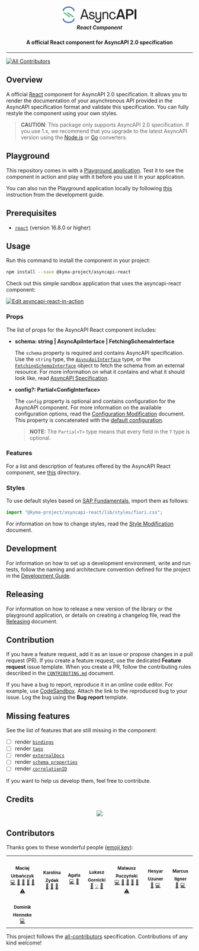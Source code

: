 <h5 align="center">
  <img src="./.github/assets/logo.png" alt="AsyncAPI logo" width="200">
  <br>
  React Component
</h5>
<h4 align="center">A official React component for AsyncAPI 2.0 specification</h4>

---

[![All Contributors](https://img.shields.io/badge/all_contributors-5-orange.svg?style=flat-square)](#contributors)

## Overview

A official [React](https://reactjs.org/) component for AsyncAPI 2.0 specification. It allows you to render the documentation of your asynchronous API provided in the AsyncAPI specification format and validate this specification. You can fully restyle the component using your own styles.

> **CAUTION**: This package only supports AsyncAPI 2.0 specification. If you use 1.x, we recommend that you upgrade to the latest AsyncAPI version using the [Node.js](https://github.com/asyncapi/converter) or [Go](https://github.com/asyncapi/converter-go) converters.

## Playground

This repository comes in with a [Playground application](https://asyncapi.github.io/asyncapi-react/). Test it to see the component in action and play with it before you use it in your application.

You can also run the Playground application locally by following [this](./docs/development/guide.md#install-dependencies) instruction from the development guide.

## Prerequisites

- [`react`](https://github.com/facebook/react/) (version 16.8.0 or higher)

## Usage

Run this command to install the component in your project:

```sh
npm install --save @kyma-project/asyncapi-react
```

Check out this simple sandbox application that uses the asyncapi-react component:

[![Edit asyncapi-react-in-action](https://codesandbox.io/static/img/play-codesandbox.svg)](https://codesandbox.io/s/github/derberg/asyncapi-react-in-action/tree/master/?fontsize=14)

### Props

The list of props for the AsyncAPI React component includes:

- **schema: string | AsyncApiInterface | FetchingSchemaInterface**

  The `schema` property is required and contains AsyncAPI specification. Use the `string` type, the [`AsyncApiInterface`](./library/src/types.ts#L13) type, or the [`FetchingSchemaInterface`](./library/src/helpers/fetchSchema.ts#L1) object to fetch the schema from an external resource. For more information on what it contains and what it should look like, read [AsyncAPI Specification](https://github.com/asyncapi/asyncapi#asyncapi-specification).

- **config?: Partial<ConfigInterface\>**

  The `config` property is optional and contains configuration for the AsyncAPI component. For more information on the available configuration options, read the [Configuration Modification](./docs/configuration/config-modification.md) document.
  This property is concatenated with the [default configuration](./library/src/config/default.ts).

  > **NOTE:** The `Partial<T>` type means that every field in the `T` type is optional.

### Features

For a list and description of features offered by the AsyncAPI React component, see [this](./docs/features) directory.

### Styles

To use default styles based on [SAP Fundamentals](https://sap.github.io/fundamental/), import them as follows:

``` js
import "@kyma-project/asyncapi-react/lib/styles/fiori.css";
```

For information on how to change styles, read the [Style Modification](./docs/configuration/style-modification.md) document.

## Development

For information on how to set up a development environment, write and run tests, follow the naming and architecture convention defined for the project in the [Development Guide](./docs/development/guide.md).

## Releasing

For information on how to release a new version of the library or the playground application, or details on creating a changelog file, read the [Releasing](./docs/development/releasing.md) document.

## Contribution

If you have a feature request, add it as an issue or propose changes in a pull request (PR).
If you create a feature request, use the dedicated **Feature request** issue template. When you create a PR, follow the contributing rules described in the [`CONTRIBUTING.md`](CONTRIBUTING.md) document.

If you have a bug to report, reproduce it in an online code editor. For example, use [CodeSandbox](https://codesandbox.io/). Attach the link to the reproduced bug to your issue. Log the bug using the **Bug report** template.

## Missing features

See the list of features that are still missing in the component:

- [ ] render [`bindings`](https://github.com/asyncapi/asyncapi/blob/master/versions/2.0.0/asyncapi.md#fixed-fields-19)
- [ ] render [`tags`](https://github.com/asyncapi/asyncapi/blob/master/versions/2.0.0/asyncapi.md#tagsObject)
- [ ] render [`externalDocs`](https://github.com/asyncapi/asyncapi/blob/master/versions/2.0.0/asyncapi.md#externalDocumentationObject)
- [ ] render [`schema properties`](https://github.com/asyncapi/asyncapi/blob/master/versions/2.0.0/asyncapi.md#properties) 
- [ ] render [`correlationID`](https://github.com/asyncapi/asyncapi/blob/master/versions/2.0.0/asyncapi.md#correlationIdObject)

If you want to help us develop them, feel free to contribute.

## Credits

<p align="center">
 <a href="https://kyma-project.io/" target="_blank">
  <img src="https://raw.githubusercontent.com/kyma-project/kyma/master/logo.png" width="235">
 </a>
</p>

## Contributors

Thanks goes to these wonderful people ([emoji key](https://github.com/all-contributors/all-contributors#emoji-key)):

<!-- ALL-CONTRIBUTORS-LIST:START - Do not remove or modify this section -->
<!-- prettier-ignore-start -->
<!-- markdownlint-disable -->
<table>
  <tr>
    <td align="center"><a href="https://github.com/magicmatatjahu"><img src="https://avatars2.githubusercontent.com/u/20404945?v=4" width="100px;" alt=""/><br /><sub><b>Maciej Urbańczyk</b></sub></a><br /><a href="https://github.com/asyncapi/asyncapi-react/commits?author=magicmatatjahu" title="Code">💻</a> <a href="https://github.com/asyncapi/asyncapi-react/commits?author=magicmatatjahu" title="Documentation">📖</a> <a href="#ideas-magicmatatjahu" title="Ideas, Planning, & Feedback">🤔</a> <a href="#maintenance-magicmatatjahu" title="Maintenance">🚧</a> <a href="https://github.com/asyncapi/asyncapi-react/pulls?q=is%3Apr+reviewed-by%3Amagicmatatjahu" title="Reviewed Pull Requests">👀</a> <a href="https://github.com/asyncapi/asyncapi-react/commits?author=magicmatatjahu" title="Tests">⚠️</a></td>
    <td align="center"><a href="https://github.com/kazydek"><img src="https://avatars0.githubusercontent.com/u/40655785?v=4" width="100px;" alt=""/><br /><sub><b>Karolina Zydek</b></sub></a><br /><a href="https://github.com/asyncapi/asyncapi-react/commits?author=kazydek" title="Documentation">📖</a> <a href="https://github.com/asyncapi/asyncapi-react/pulls?q=is%3Apr+reviewed-by%3Akazydek" title="Reviewed Pull Requests">👀</a> <a href="#maintenance-kazydek" title="Maintenance">🚧</a></td>
    <td align="center"><a href="https://github.com/akucharska"><img src="https://avatars3.githubusercontent.com/u/20790348?v=4" width="100px;" alt=""/><br /><sub><b>Agata</b></sub></a><br /><a href="https://github.com/asyncapi/asyncapi-react/commits?author=akucharska" title="Code">💻</a> <a href="#maintenance-akucharska" title="Maintenance">🚧</a></td>
    <td align="center"><a href="http://resume.github.io/?derberg"><img src="https://avatars1.githubusercontent.com/u/6995927?v=4" width="100px;" alt=""/><br /><sub><b>Lukasz Gornicki</b></sub></a><br /><a href="https://github.com/asyncapi/asyncapi-react/commits?author=derberg" title="Documentation">📖</a> <a href="#example-derberg" title="Examples">💡</a> <a href="#ideas-derberg" title="Ideas, Planning, & Feedback">🤔</a></td>
    <td align="center"><a href="https://github.com/aerfio"><img src="https://avatars0.githubusercontent.com/u/17271979?v=4" width="100px;" alt=""/><br /><sub><b>Mateusz Puczyński</b></sub></a><br /><a href="https://github.com/asyncapi/asyncapi-react/commits?author=aerfio" title="Code">💻</a> <a href="https://github.com/asyncapi/asyncapi-react/commits?author=aerfio" title="Documentation">📖</a> <a href="#ideas-aerfio" title="Ideas, Planning, & Feedback">🤔</a> <a href="#maintenance-aerfio" title="Maintenance">🚧</a> <a href="https://github.com/asyncapi/asyncapi-react/pulls?q=is%3Apr+reviewed-by%3Aaerfio" title="Reviewed Pull Requests">👀</a> <a href="https://github.com/asyncapi/asyncapi-react/commits?author=aerfio" title="Tests">⚠️</a></td>
    <td align="center"><a href="https://www.hash-tech.ch"><img src="https://avatars1.githubusercontent.com/u/35898?v=4" width="100px;" alt=""/><br /><sub><b>Hesyar Uzuner</b></sub></a><br /><a href="https://github.com/asyncapi/asyncapi-react/issues?q=author%3Ahesyar" title="Bug reports">🐛</a> <a href="https://github.com/asyncapi/asyncapi-react/commits?author=hesyar" title="Code">💻</a></td>
    <td align="center"><a href="https://marcusilgner.com"><img src="https://avatars0.githubusercontent.com/u/160025?v=4" width="100px;" alt=""/><br /><sub><b>Marcus Ilgner</b></sub></a><br /><a href="https://github.com/asyncapi/asyncapi-react/issues?q=author%3Amilgner" title="Bug reports">🐛</a> <a href="https://github.com/asyncapi/asyncapi-react/commits?author=milgner" title="Code">💻</a></td>
  </tr>
  <tr>
    <td align="center"><a href="https://github.com/dhenneke"><img src="https://avatars0.githubusercontent.com/u/720821?v=4" width="100px;" alt=""/><br /><sub><b>Dominik Henneke</b></sub></a><br /><a href="https://github.com/asyncapi/asyncapi-react/commits?author=dhenneke" title="Code">💻</a></td>
  </tr>
</table>

<!-- markdownlint-enable -->
<!-- prettier-ignore-end -->
<!-- ALL-CONTRIBUTORS-LIST:END -->

This project follows the [all-contributors](https://github.com/all-contributors/all-contributors) specification. Contributions of any kind welcome!
